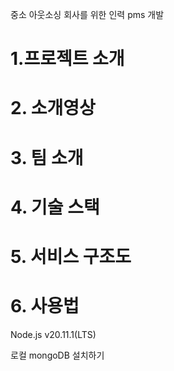 중소 아웃소싱 회사를 위한 인력 pms 개발
<h1>1.프로젝트 소개</h1>




<h1>2. 소개영상</h1>

<h1>3. 팀 소개</h1>




<h1>4. 기술 스택</h1>




<h1>5. 서비스 구조도</h1>



<h1>6. 사용법</h1>
Node.js v20.11.1(LTS)

로컬 mongoDB 설치하기
